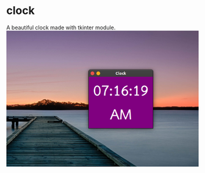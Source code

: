# clock
A beautiful clock made with tkinter module.
![alt text](https://github.com/dev9033/clock/blob/main/clock_image.png)
